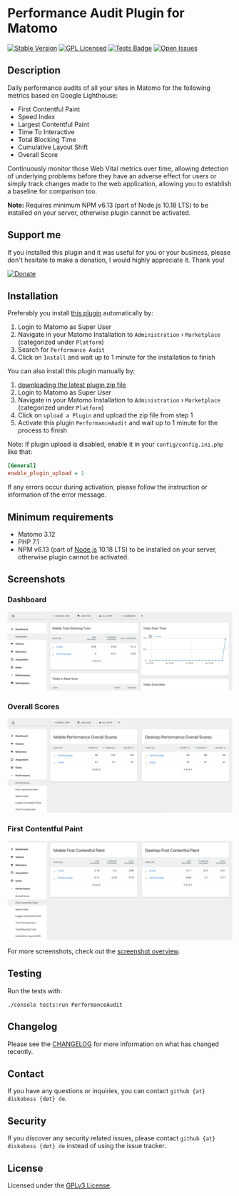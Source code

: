# Performance Audit Plugin for Matomo

[![Stable Version](https://img.shields.io/github/v/release/DevDavido/performance-audit-plugin)](https://github.com/DevDavido/performance-audit-plugin/releases)
[![GPL Licensed](https://img.shields.io/github/license/DevDavido/performance-audit-plugin?color=yellow)](LICENSE.md)
[![Tests Badge](https://img.shields.io/github/workflow/status/DevDavido/performance-audit-plugin/Tests?label=tests)](https://github.com/DevDavido/performance-audit-plugin/actions?query=workflow%3ATests)
[![Open Issues](https://img.shields.io/github/issues-raw/DevDavido/performance-audit-plugin)](https://github.com/DevDavido/performance-audit-plugin/issues)

## Description
Daily performance audits of all your sites in Matomo for the following metrics based on Google Lighthouse:
- First Contentful Paint
- Speed Index
- Largest Contentful Paint
- Time To Interactive
- Total Blocking Time
- Cumulative Layout Shift
- Overall Score

Continuously monitor those Web Vital metrics over time, allowing detection of underlying problems before they have an adverse effect for users or simply track changes made to the web application, allowing you to establish a baseline for comparison too.

**Note:** Requires minimum NPM v6.13 (part of Node.js 10.18 LTS) to be installed on your server, otherwise plugin cannot be activated.

## Support me
If you installed this plugin and it was useful for you or your business, please don't hesitate to make a donation, I would highly appreciate it. Thank you!

<a href="https://www.paypal.com/cgi-bin/webscr?cmd=_s-xclick&hosted_button_id=77KW4LBEYBD9U" target="_blank"><img src="https://dantheman827.github.io/images/donate-button.svg" width="130" alt="Donate"></a>

## Installation
Preferably you install [this plugin](https://plugins.matomo.org/PerformanceAudit) automatically by:
1. Login to Matomo as Super User
2. Navigate in your Matomo Installation to `Administration` › `Marketplace` (categorized under `Platform`)
3. Search for `Performance Audit`
4. Click on `Install` and wait up to 1 minute for the installation to finish

You can also install this plugin manually by:
1. [downloading the latest plugin zip file](https://github.com/DevDavido/performance-audit-plugin/releases/latest)
2. Login to Matomo as Super User
3. Navigate in your Matomo Installation to `Administration` › `Marketplace` (categorized under `Platform`)
4. Click on `upload a Plugin` and upload the zip file from step 1
5. Activate this plugin `PerformanceAudit` and wait up to 1 minute for the process to finish

Note: If plugin upload is disabled, enable it in your `config/config.ini.php` like that:
```ini
[General]
enable_plugin_upload = 1
```
If any errors occur during activation, please follow the instruction or information of the error message.

## Minimum requirements
- Matomo 3.12
- PHP 7.1
- NPM v6.13 (part of [Node.js](https://nodejs.org/en/download/) 10.18 LTS) to be installed on your server, otherwise plugin cannot be activated.

## Screenshots
### Dashboard
![Dashboard](/screenshots/Dashboard.png?raw=true)

### Overall Scores
![Overall Scores](/screenshots/OverallScores.png?raw=true)

### First Contentful Paint
![First Contentful Paint](/screenshots/FirstContentfulPaint.png?raw=true)

For more screenshots, check out the [screenshot overview](/screenshots/OVERVIEW.md).

## Testing
Run the tests with:

```shell
./console tests:run PerformanceAudit
```
## Changelog
Please see the [CHANGELOG](CHANGELOG.md) for more information on what has changed recently.

## Contact
If you have any questions or inquiries, you can contact `github {at} diskoboss {døt} de`.

## Security
If you discover any security related issues, please contact `github {at} diskoboss {døt} de` instead of using the issue tracker.

## License
Licensed under the [GPLv3 License](LICENSE.md).
